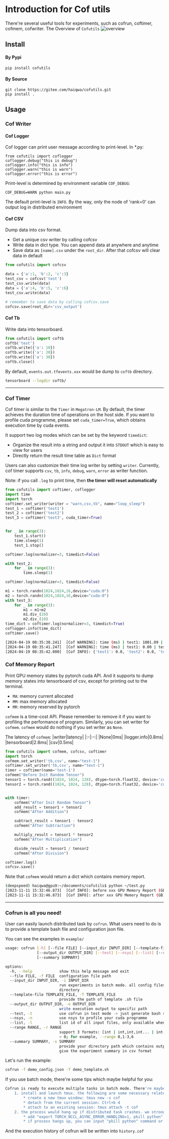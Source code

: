 # Introduction for Cof utils
There're several useful tools for experiments, such as cofrun, coftimer, cofmem, cofwriter. 
The Overview of `Cofutils`
![overview](images/cofutils-overview.svg)

## Install
#### By Pypi
`pip install cofutils`

#### By Source
```
git clone https://gitee.com/haiqwa/cofutils.git
pip install .
```
## Usage
### Cof Writer
#### Cof Logger
Cof logger can print user message according to print-level.
In *.py:
```
from cofutils import coflogger
coflogger.debug("this is debug")
coflogger.info("this is info")
coflogger.warn("this is warn")
coflogger.error("this is error")
```
Print-level is determined by environment variable `COF_DEBUG`:
```
COF_DEBUG=WARN python main.py
```
The default print-level is `INFO`. By the way, only the node of 'rank=0' can output log in distributed environment

#### Cof CSV
Dump data into csv format.

* Get a unique csv writer by calling cofcsv
* Write data in dict type. You can append data at anywhere and anytime
* Save data as `[name].csv` under the `root_dir`. After that cofcsv will clear data in default
```python
from cofutils import cofcsv

data = {'a':1, 'b':2, 'c':3}
test_csv = cofcsv('test')
test_csv.write(data)
data = {'a':4, 'b':5, 'c':6}
test_csv.write(data)

# remember to save data by calling cofcsv.save
cofcsv.save(root_dir='csv_output')
```

#### Cof Tb
Write data into tensorboard. 
```python
from cofutils import coftb
coftb('test')
coftb.write({'a': 10})
coftb.write({'a': 20})
coftb.write({'a': 30})
coftb.close()
```


By default, `events.out.tfevents.xxx` would be dump to `coftb` directory.
```bash
tensorboard --logdir coftb/
```
---

### Cof Timer
Cof timer is similar to the `Timer` in `Megatron-LM`. By default, the timer achieves the duration time of operations on the host side. If you want to profile cuda programme, please set `cuda_timer=True`, which obtains execution time by cuda events.

It support two log modes which can be set by the keyword `timedict`:
* Organize the result into a string and output it into `STDOUT` which is easy to view for users 
* Directly return the result time table as `Dict` format

Users can also customize their time log writer by setting `writer`. Currently, cof timer supports `csv`, `tb`, `info`, `debug`, `warn`, `error` as writer function.

Note: if you call `.log` to print time, then **the timer will reset automatically** 
```python
from cofutils import coftimer, coflogger
import time
import torch
coftimer.set_writer(writer = "warn,csv,tb", name="loop_sleep")
test_1 = coftimer('test1')
test_2 = coftimer('test2')
test_3 = coftimer('test3', cuda_timer=True)


for _ in range(3):
    test_1.start()
    time.sleep(1)
    test_1.stop()

coftimer.log(normalizer=3, timedict=False)

with test_2:
    for _ in range(3):
        time.sleep(1)

coftimer.log(normalizer=3, timedict=False)

m1 = torch.randn(1024,1024,16,device="cuda:0")
m2 = torch.randn(1024,1024,16,device="cuda:0")
with test_3:
    for _ in range(3):
        m1 = m1+m2
        m1.div_(20)
        m2.div_(10)
time_dict = coftimer.log(normalizer=3, timedict=True)
coflogger.info(time_dict)
coftimer.save()
```

```bash
[2024-04-19 08:35:38.241]  [Cof WARNING]: time (ms) | test1: 1001.09 | test2: 0.00 | test3: 0.00
[2024-04-19 08:35:41.247]  [Cof WARNING]: time (ms) | test1: 0.00 | test2: 1001.09 | test3: 0.00
[2024-04-19 08:35:42.000]  [Cof INFO]: {'test1': 0.0, 'test2': 0.0, 'test3': 10.247509638468424}
```

### Cof Memory Report
Print GPU memory states by pytorch cuda API. And it supports to dump memory states into tensorboard of csv, except for printing out to the terminal.
* `MA`: memory current allocated
* `MM`: max memory allocated
* `MR`: memory reserved by pytorch

`cofmem` is a time-cost API. Please remember to remove it if you want to profiling the performance of program. Similarly, you can set writer for `cofmem`. `cofmem` would do nothing if you set writer as `None`.

The latency of `cofmem`:
|writer|latency|
|:-|:-:|
|None|0ms|
|logger.info|0.8ms|
|tensorboard|2.8ms|
|csv|0.5ms|

```python
from cofutils import cofmem, cofcsv, coftimer
import torch
cofmem.set_writer('tb,csv', name="test-1")
coftimer.set_writer('tb,csv', name="test-1")
timer = coftimer(name='test-1')
cofmem("Before Init Random Tensor")
tensor1 = torch.rand((1024, 1024, 128), dtype=torch.float32, device='cuda:0')
tensor2 = torch.rand((1024, 1024, 128), dtype=torch.float32, device='cuda:0')


with timer:
    cofmem("After Init Random Tensor")
    add_result = tensor1 + tensor2
    cofmem("After Addition")

    subtract_result = tensor1 - tensor2
    cofmem("After Subtraction")

    multiply_result = tensor1 * tensor2
    cofmem("After Multiplication")

    divide_result = tensor1 / tensor2
    cofmem("After Division")

coftimer.log()
cofcsv.save()

```
Note that `cofmem` would return a dict which contains memory report.
```bash
(deepspeed) haiqwa@gpu9:~/documents/cofutils$ python ~/test.py 
[2023-11-11 15:32:46.873]  [Cof INFO]: before xxx GPU Memory Report (GB): MA = 0.00 | MM = 0.00 | MR = 0.00
[2023-11-11 15:32:46.873]  [Cof INFO]: after xxx GPU Memory Report (GB): MA = 0.00 | MM = 0.00 | MR = 0.00
```
---

### Cofrun is all you need!
User can easily launch distributed task by `cofrun`. What users need to do is to provide a template bash file and configuration json file.

You can see the examples in `example/`

```bash
usage: cofrun [-h] [--file FILE] [--input_dir INPUT_DIR] [--template-file TEMPLATE_FILE]
              [--output_dir OUTPUT_DIR] [--test] [--nsys] [--list] [--range RANGE]
              [--summary SUMMARY]

options:
  -h, --help            show this help message and exit
  --file FILE, -f FILE  configuration file path
  --input_dir INPUT_DIR, -i INPUT_DIR
                        run experiments in batch mode. all config files are placed in input
                        directory
  --template-file TEMPLATE_FILE, -T TEMPLATE_FILE
                        provide the path of template .sh file
  --output_dir OUTPUT_DIR, -o OUTPUT_DIR
                        write execution output to specific path
  --test, -t            use cofrun in test mode -> just generate bash script
  --nsys, -n            use nsys to profile your cuda programme
  --list, -l            list id of all input files, only available when input dir is provided
  --range RANGE, -r RANGE
                        support 3 formats: [int | int,int,int... | int-int], and int value must be
                        > 0; for example, --range 0,1-3,6
  --summary SUMMARY, -s SUMMARY
                        provide your directory path which contains output files and cofrun would
                        give the experiment summary in csv format
```

Let's run the example:

```bash
cofrun -f demo_config.json -T demo_template.sh
```

If you use batch mode, there're some tips which maybe helpful for you:

```bash
Cofrun is ready to execute multiple tasks in batch mode. There're maybe some useful suggestions: 
    1. install and launch tmux. the following are some necessary related instructions: 
        * create a new tmux window: tmux new -s cof
        * detach from the current session: Ctrl+b d
        * attach to an existing session: tmux attach -t cof
    2. the process would hang up if distributed task crashes. we strongly recommand you to: 
        * add "export TORCH_NCCL_ASYNC_ERROR_HANDLING=1, pkill python" to your template script
        * if process hangs up, you can input "pkill python" command or Ctrl+C to skip the current task
```

And the execution history of cofrun will be written into `history.cof`
